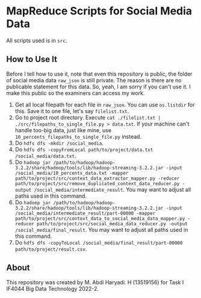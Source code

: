 # MapReduce Scripts for Social Media Data

All scripts used is in `src`.

## How to Use It
Before I tell how to use it, note that even this repository is public, the folder of social media data `raw_json` is still private.
The reason is there are no publicable statement for this data. So, yeah, I am sorry if you can't use it.
I make this public so the examiners can access my work.

1. Get all local filepath for each file in `raw_json`. You can use `os.listdir` for this. Save it to one file, let's say `filelist.txt`.
2. Go to project root directory. Execute `cat ./filelist.txt | ./src/filepaths_to_single_file.py > data.txt`. If your machine can't handle too-big data, just like mine, use `10_percents_filepaths_to_single_file.py` instead.
3. Do `hdfs dfs -mkdir /social_media`.
4. Do `hdfs dfs -copyFromLocal path/to/project/data.txt /social_media/data.txt`.
5. Do `hadoop jar /path/to/hadoop/hadoop-3.2.2/share/hadoop/tools/lib/hadoop-streaming-3.2.2.jar -input /social_media/10_percents_data.txt -mapper path/to/project/src/context_data_extractor_mapper.py -reducer path/to/project/src/remove_duplicated_context_data_reducer.py -output /social_media/intermediate_result`. You may want to adjust all paths used in this command.
6. Do `hadoop jar /path/to/hadoop/hadoop-3.2.2/share/hadoop/tools/lib/hadoop-streaming-3.2.2.jar -input /social_media/intermediate_result/part-00000 -mapper path/to/project/src/context_data_to_social_media_data_mapper.py -reducer path/to/project/src/social_media_data_reducer.py -output /social_media/final_result`. You may want to adjust all paths used in this command.
7. Do `hdfs dfs -copyToLocal /social_media/final_result/part-00000 path/to/project/result.csv`.

## About
This repository was created by M. Abdi Haryadi. H (13519156) for Task I IF4044 Big Data Technology 2022-2.

